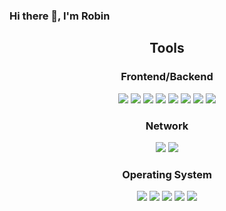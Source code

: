 ### Hi there 👋, I'm Robin 

<div align="center">
  <h2>Tools</h2>
</div>

<div align="center">
  <h3>Frontend/Backend</h3>
  <img src="https://img.shields.io/badge/Python-3776AB?style=for-the-badge&logo=python&logoColor=white">
  <img src="https://img.shields.io/badge/HTML-239120?style=for-the-badge&logo=html5&logoColor=white">
  <img src="https://img.shields.io/badge/CSS-239120?&style=for-the-badge&logo=css3&logoColor=white">
  <img src="https://img.shields.io/badge/JavaScript-F7DF1E?style=for-the-badge&logo=javascript&logoColor=black">
  <img src="https://img.shields.io/badge/Node.js-43853D?style=for-the-badge&logo=node.js&logoColor=white">
  <img src="https://img.shields.io/badge/PHP-777BB4?style=for-the-badge&logo=php&logoColor=white">
  <img src="https://img.shields.io/badge/PHPMyAdmin-grey?style=for-the-badge&logo=phpmyadmin">
  <img src="https://img.shields.io/badge/MongoDB-4EA94B?style=for-the-badge&logo=mongodb&logoColor=white">
</div>

<div align="center">
  <h3>Network</h3>
  <img src="https://img.shields.io/badge/cisco-black?style=for-the-badge&logo=cisco">
  <img src="https://img.shields.io/badge/linksys-lightblue?style=for-the-badge&logo=linksys"">
</div>

<div align="center">
  <h3>Operating System</h3>
  <img src="https://img.shields.io/badge/Linux-FCC624?style=for-the-badge&logo=linux&logoColor=black">
  <img src="https://img.shields.io/badge/Debian-A81D33?style=for-the-badge&logo=debian&logoColor=white">
  <img src="https://img.shields.io/badge/Fedora-294172?style=for-the-badge&logo=fedora&logoColor=white">
  <img src="https://img.shields.io/badge/Ubuntu-E95420?style=for-the-badge&logo=ubuntu&logoColor=white">
  <img src="https://img.shields.io/badge/Windows-0078D6?style=for-the-badge&logo=windows&logoColor=white">
</div>
